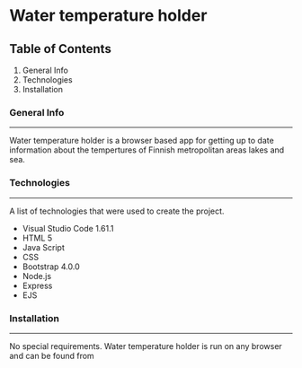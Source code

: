 # Water temperature holder

## Table of Contents
1. General Info
2. Technologies
3. Installation

### General Info
***
Water temperature holder is a browser based app for getting up to date information about the tempertures of Finnish metropolitan areas lakes and sea.

### Technologies
***
A list of technologies that were used to create the project.
* Visual Studio Code 1.61.1
* HTML 5
* Java Script
* CSS
* Bootstrap 4.0.0
* Node.js
* Express
* EJS

### Installation
***
No special requirements. Water temperature holder is run on any browser and can be found from